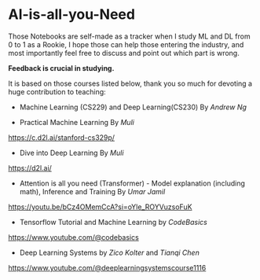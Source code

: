 # AI-is-all-you-Need

Those Notebooks are self-made as a tracker when I study ML and DL from 0 to 1 as a Rookie, I hope those can help those entering the industry, and most importantly feel free to discuss and point out which part is wrong. 

**Feedback is crucial in studying.**

It is based on those courses listed below, thank you so much for devoting a huge contribution to teaching:

* Machine Learning (CS229) and Deep Learning(CS230) By *Andrew Ng*

* Practical Machine Learning By *Muli*
  
https://c.d2l.ai/stanford-cs329p/


* Dive into Deep Learning By *Muli*
  
https://d2l.ai/

* Attention is all you need (Transformer) - Model explanation (including math), Inference and Training By *Umar Jamil*
  
https://youtu.be/bCz4OMemCcA?si=oYle_ROYVuzsoFuK


* Tensorflow Tutorial and Machine Learning by *CodeBasics*
  
https://www.youtube.com/@codebasics

* Deep Learning Systems by *Zico Kolter* and *Tianqi Chen*

https://www.youtube.com/@deeplearningsystemscourse1116


